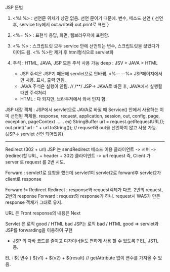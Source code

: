 JSP 문법 
 1. <%!  %>  : 선언문
    위치가 상관 없음.  선언 문이기 때문에.  변수, 메소드 선언
    { 선언 후,  service  try에서  out.write와  out.print로 표현 }
 
2. <%= %> : 표현식   응답, 화면, 웹브라우저에 표현함.

3. <%   %> : 스크립트릿
   모두 service 안에 선언되는 변수, 스크립트릿을 끊었다가 이어도 됨.  <% %>만 제거 후  html형식으로 servlet화
4. 주석  :  HTML, JAVA, JSP 모든 주석 사용 가능   deep :  JSV > JAVA > HTML
    * JSP 주석은 JSP기 때문에 servlet으로 안바뀜.  <%--   --%>  JSP페이지에서만 사용. 표시, 출력 안됨.
    * JAVA 주석은 실행이 안됨.  //  /**/   JSP-> JAVA로 바뀐 후, JAVA에서 실행될 때만 주석처리
    * HTML : 다 되지만, 브라우저에서 와서 인지 함.

JSP 내장 객체 : 
  JSP에서 servlet으로 JAVA로 바뀔 때  Service() 안에서 사용하는 이미 선언된 객체들.
   response, request, application, session, out, config, page, exception, pageContext ......
   ex)   StringBuffer url = request.getRequestURL();
          out.print("url : " + url.toString());
          // requset와 out을 선언하지 않고 사용 가능.  (JSP-> servlet 선언 되어있음)


--------------------------
Redirect   (302 + url)
 JSP 는  sendRedirect 메소드 이용   클라이언트 -> 서버  ->(redirect할 URL, + header + 302)  클라이언트 -> url request 
 즉, Client 가 server 로 request 를 2번 시도.

Forward   :  servlet1로 요청을 했는데 servlet1이 servlet2로 forward후  servlet2가 client로 response

Forward != Redirect 
 Redirect :  response와 request객체가 다름. 2번의 request, 2번의 response
 Forward :  request와 response가 하나.  request시 WAS가 만든 response 객체가 그대로 유지.

  URL 은 Front   response의 내용은  Next


Servlet 은  로직 good /  HTML bad
JSP는        로직 bad  /   HTML good
 =>  servlet과 JSP를 forwarding을 이용하여 구현

 * JSP 의 자바 코드를 줄이고 디자이너들도 편하게 사용 할 수 있도록 ?   EL,  JSTL 등.
 
 EL  :  ${ 변수 }   ${v1} + ${v2} + ${result}   // getAttribute 없이 변수를 가져올 수 있음.

